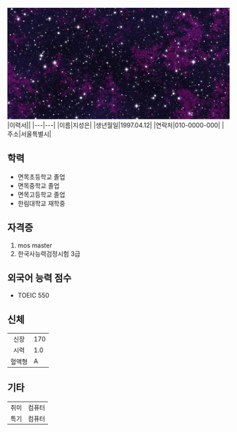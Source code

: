 ![대표 이미지](night-sky-1469156_1920.jpg)
|이력서||
|---|---|
|이름|지성은|
|생년월일|1997.04.12|
|연락처|010-0000-000|
|주소|서울특별시|

## 학력
- 면목초등학교 졸업
- 면목중학교 졸업
- 면목고등학교 졸업
- 한림대학교 재학중

## 자격증
1. mos master
2. 한국사능력검정시험 3급

## 외국어 능력 점수
- TOEIC 550

## 신체
|||
|:---:|---|
|신장|170|
|시력|1.0|
|혈액형|A|
## 기타
|||
|:---:|---|
|취미|컴퓨터|
|특기|컴퓨터|